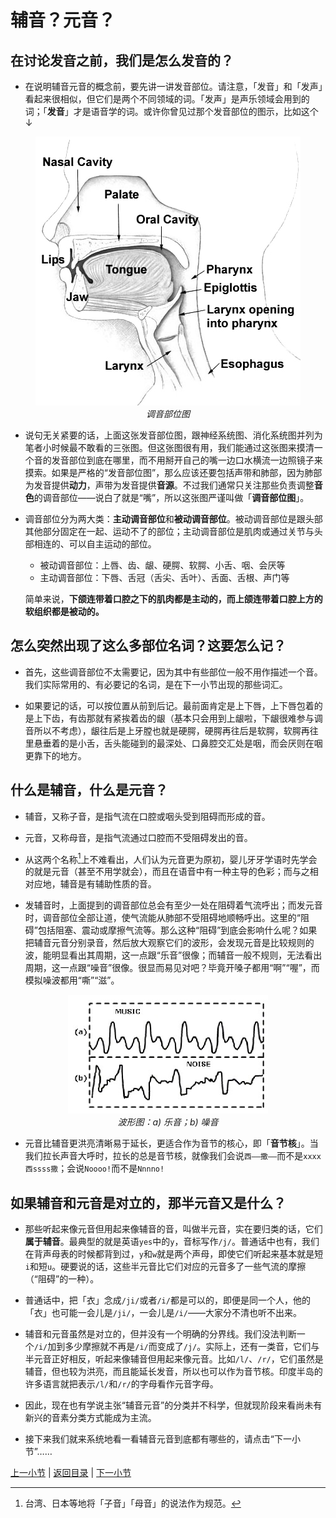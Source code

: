 # 辅音？元音？

## 在讨论发音之前，我们是怎么发音的？

- 在说明辅音元音的概念前，要先讲一讲发音部位。请注意，「发音」和「发声」看起来很相似，但它们是两个不同领域的词。「发声」是声乐领域会用到的词；「**发音**」才是语音学的词。或许你曾见过那个发音部位的图示，比如这个↓

<p align="center">
  <img src="illusts/articulatory-organs.jpg" alt="articulatory_organs">
  <br><em>调音部位图</em>
</p>

- 说句无关紧要的话，上面这张发音部位图，跟神经系统图、消化系统图并列为笔者小时候最不敢看的三张图。但这张图很有用，我们能通过这张图来摸清一个音的发音部位到底在哪里，而不用掰开自己的嘴一边口水横流一边照镜子来摸索。如果是严格的“发音部位图”，那么应该还要包括声带和肺部，因为肺部为发音提供**动力**，声带为发音提供**音源**。不过我们通常只关注那些负责调整**音色**的调音部位——说白了就是“嘴”，所以这张图严谨叫做「**调音部位图**」。

- 调音部位分为两大类：**主动调音部位**和**被动调音部位**。被动调音部位是跟头部其他部分固定在一起、运动不了的部位；主动调音部位是肌肉或通过关节与头部相连的、可以自主运动的部位。

  - 被动调音部位：上唇、齿、龈、硬腭、软腭、小舌、咽、会厌等
  - 主动调音部位：下唇、舌冠（舌尖、舌叶）、舌面、舌根、声门等

  简单来说，**下颌连带着口腔之下的肌肉都是主动的，而上颌连带着口腔上方的软组织都是被动的。**

## 怎么突然出现了这么多部位名词？这要怎么记？

- 首先，这些调音部位不太需要记，因为其中有些部位一般不用作描述一个音。我们实际常用的、有必要记的名词，是在下一小节出现的那些词汇。

- 如果要记的话，可以按位置从前到后记。最前面肯定是上下唇，上下唇包着的是上下齿，有齿那就有紧挨着齿的龈（基本只会用到上龈啦，下龈很难参与调音所以不考虑），龈往后是上牙膛也就是硬腭，硬腭再往后是软腭，软腭再往里悬垂着的是小舌，舌头能碰到的最深处、口鼻腔交汇处是咽，而会厌则在咽更靠下的地方。

## 什么是辅音，什么是元音？

- 辅音，又称子音，是指气流在口腔或咽头受到阻碍而形成的音。

- 元音，又称母音，是指气流通过口腔而不受阻碍发出的音。

- 从这两个名称[^1]上不难看出，人们认为元音更为原初，婴儿牙牙学语时先学会的就是元音（甚至不用学就会），而且在语音中有一种主导的色彩；而与之相对应地，辅音是有辅助性质的音。

- 发辅音时，上面提到的调音部位总会有至少一处在阻碍着气流呼出；而发元音时，调音部位全部让道，使气流能从肺部不受阻碍地顺畅呼出。这里的“阻碍”包括阻塞、震动或摩擦气流等。那么这种“阻碍”到底会影响什么呢？如果把辅音元音分别录音，然后放大观察它们的波形，会发现元音是比较规则的波，能明显看出其周期，这一点跟“乐音”很像；而辅音一般不规则，无法看出周期，这一点跟“噪音”很像。很显而易见对吧？毕竟开嗓子都用“啊”“喔”，而模拟噪波都用“嘶”“滋”。

<p align="center">
  <img src="illusts/music-and-noise.jpg" alt="music_and_noise">
  <br><em>波形图：a) 乐音；b) 噪音</em>
</p>

- 元音比辅音更洪亮清晰易于延长，更适合作为音节的核心，即「**音节核**」。当我们拉长声音大呼时，拉长的总是音节核，就像我们会说`西——撒——`而不是`xxxx西ssss撒`；会说`Noooo!`而不是`Nnnno!`

## 如果辅音和元音是对立的，那半元音又是什么？

- 那些听起来像元音但用起来像辅音的音，叫做半元音，实在要归类的话，它们**属于辅音**。最典型的就是英语`yes`中的`y`，音标写作`/j/`。普通话中也有，我们在背声母表的时候都背到过，`y`和`w`就是两个声母，即使它们听起来基本就是短`i`和短`u`。硬要说的话，这些半元音比它们对应的元音多了一些气流的摩擦（“阻碍”的一种）。

- 普通话中，把「衣」念成`/ji/`或者`/i/`都是可以的，即便是同一个人，他的「衣」也可能一会儿是`/ji/`，一会儿是`/i/`——大家分不清也听不出来。

- 辅音和元音虽然是对立的，但并没有一个明确的分界线。我们没法判断一个`/i/`加到多少摩擦就不再是`/i/`而变成了`/j/`。实际上，还有一类音，它们与半元音正好相反，听起来像辅音但用起来像元音。比如`/l/`、`/r/`，它们虽然是辅音，但也较为洪亮，而且能延长发音，所以也可以作为音节核。印度半岛的许多语言就把表示`/l/`和`/r/`的字母看作元音字母。

- 因此，现在也有学说主张“辅音元音”的分类并不科学，但就现阶段来看尚未有新兴的音素分类方式能成为主流。

- 接下来我们就来系统地看一看辅音元音到底都有哪些的，请点击“下一小节”……

[上一小节](starting_from_english.md) | [返回目录](../README.md) | [下一小节](ipa.md)

[^1]: 台湾、日本等地将「子音」「母音」的说法作为规范。
